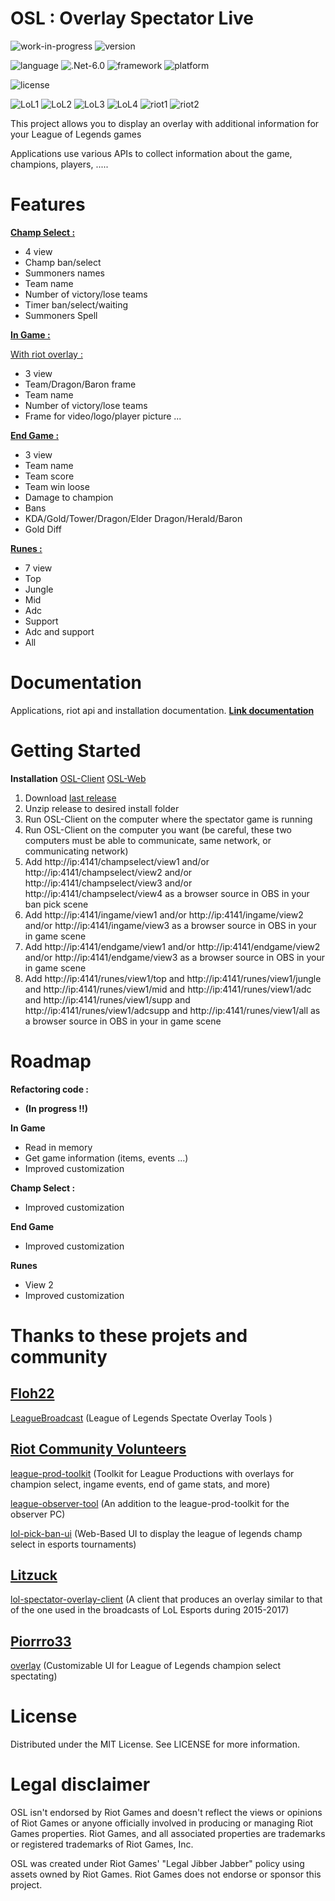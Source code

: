 # **OSL : Overlay Spectator Live**
![work-in-progress](https://img.shields.io/badge/respos%20status-WIP-yellow)
![version](https://img.shields.io/badge/version-v1.1.0-blue)

![language](https://img.shields.io/badge/language-c%23-brightgreen)
![.Net-6.0](https://img.shields.io/badge/.NET-6.0-brightgreen)
![framework](https://img.shields.io/badge/framework-blazor-brightgreen)
![platform](https://img.shields.io/badge/platform-windows-brightgreen)

![license](https://img.shields.io/badge/license-MIT-darkgreen)

![LoL1](https://img.shields.io/badge/Game%20Client%20API-League%20of%20Legends-blue)
![LoL2](https://img.shields.io/badge/Game%20Client%20Replay%20API-League%20of%20Legends-blue)
![LoL3](https://img.shields.io/badge/Live%20Events%20API-League%20of%20Legends-blue)
![LoL4](https://img.shields.io/badge/Memory%20Reader-League%20of%20Legends-blue)
![riot1](https://img.shields.io/badge/Web%20API%20Riot-RIOT-blue)
![riot2](https://img.shields.io/badge/CDragon%20API-CDragon-blue)

This project allows you to display an overlay with additional information for your League of Legends games

Applications use various APIs to collect information about the game, champions, players, .....

# **Features**

**[Champ Select :](https://sky-csc.github.io/OSL/web/index.html#information-display-with-overlay-in-champ-select)**
- 4 view
- Champ ban/select
- Summoners names
- Team name
- Number of victory/lose teams
- Timer ban/select/waiting
- Summoners Spell

**[In Game :](https://sky-csc.github.io/OSL/web/index.html#information-display-with-overlay-in-game)**

[With riot overlay :](https://sky-csc.github.io/OSL/web/index.html#with-riot-overlay-)
- 3 view
- Team/Dragon/Baron frame
- Team name
- Number of victory/lose teams
- Frame for video/logo/player picture ...

**[End Game :](https://sky-csc.github.io/OSL/web/index.html#information-display-with-overlay-in-end-game)**
- 3 view
- Team name
- Team score
- Team win loose
- Damage to champion
- Bans
- KDA/Gold/Tower/Dragon/Elder Dragon/Herald/Baron
- Gold Diff

**[Runes :](https://sky-csc.github.io/OSL/web/index.html#information-display-with-overlay-runes)**
- 7 view
- Top
- Jungle
- Mid
- Adc
- Support
- Adc and support
- All

# **Documentation**
Applications, riot api and installation documentation. **[Link documentation](https://sky-csc.github.io/OSL/)**

# **Getting Started**

**Installation**
[OSL-Client](https://sky-csc.github.io/OSL/client/index.html)
[OSL-Web](https://sky-csc.github.io/OSL/web/index.html)
1. Download [last release](https://github.com/Sky-CSC/OSL/releases/latest)
2. Unzip release to desired install folder
3. Run OSL-Client on the computer where the spectator game is running
4. Run OSL-Client on the computer you want (be careful, these two computers must be able to communicate, same network, or communicating network)
5. Add http://ip:4141/champselect/view1 and/or http://ip:4141/champselect/view2 and/or 
http://ip:4141/champselect/view3 and/or http://ip:4141/champselect/view4 as a browser source in OBS in your ban pick scene
6. Add http://ip:4141/ingame/view1 and/or http://ip:4141/ingame/view2 and/or http://ip:4141/ingame/view3 as a browser source in OBS in your in game scene
7. Add http://ip:4141/endgame/view1 and/or http://ip:4141/endgame/view2 and/or http://ip:4141/endgame/view3 as a browser source in OBS in your in game scene
8. Add http://ip:4141/runes/view1/top and http://ip:4141/runes/view1/jungle and http://ip:4141/runes/view1/mid and http://ip:4141/runes/view1/adc and http://ip:4141/runes/view1/supp and http://ip:4141/runes/view1/adcsupp and http://ip:4141/runes/view1/all as a browser source in OBS in your in game scene

# **Roadmap**

**Refactoring code :**
-  **(In progress !!)**

**In Game**
- Read in memory 
- Get game information (items, events ...)
- Improved customization

**Champ Select :**
- Improved customization

**End Game**
- Improved customization

**Runes**
- View 2
- Improved customization

# Thanks to these projets and community
## [Floh22](https://github.com/floh22)

[LeagueBroadcast](https://github.com/floh22/LeagueBroadcast) (League of Legends Spectate Overlay Tools )

## [Riot Community Volunteers ](https://github.com/RCVolus)

[league-prod-toolkit](https://github.com/RCVolus/league-prod-toolkit) (Toolkit for League Productions with overlays for champion select, ingame events, end of game stats, and more)

[league-observer-tool](https://github.com/RCVolus/league-observer-tool) (An addition to the league-prod-toolkit for the observer PC)

[lol-pick-ban-ui](https://github.com/RCVolus/lol-pick-ban-ui) (Web-Based UI to display the league of legends champ select in esports tournaments)

## [Litzuck](https://github.com/Litzuck)

[lol-spectator-overlay-client](https://github.com/Litzuck/lol-spectator-overlay-client) (A client that produces an overlay similar to that of the one used in the broadcasts of LoL Esports during 2015-2017)

## [Piorrro33](https://github.com/piorrro33)

[overlay](https://github.com/piorrro33/overlay/tree/v1.5.1) (Customizable UI for League of Legends champion select spectating)

# **License**
Distributed under the MIT License. See LICENSE for more information.


# **Legal disclaimer**
OSL isn't endorsed by Riot Games and doesn't reflect the views or opinions of Riot Games or anyone officially involved in producing or managing Riot Games properties. Riot Games, and all associated properties are trademarks or registered trademarks of Riot Games, Inc.

OSL was created under Riot Games' "Legal Jibber Jabber" policy using assets owned by Riot Games.  Riot Games does not endorse or sponsor this project.